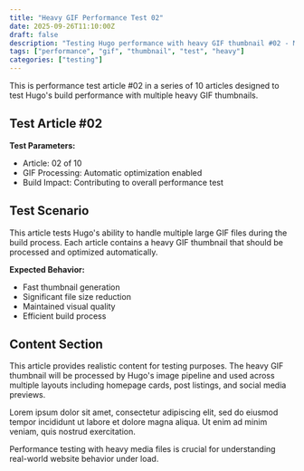 ```yaml
---
title: "Heavy GIF Performance Test 02"
date: 2025-09-26T11:10:00Z
draft: false
description: "Testing Hugo performance with heavy GIF thumbnail #02 - Multi-MB file test"
tags: ["performance", "gif", "thumbnail", "test", "heavy"]
categories: ["testing"]
---
```


This is performance test article #02 in a series of 10 articles designed to test Hugo's build performance with multiple heavy GIF thumbnails.

## Test Article #02

**Test Parameters:**
- Article: 02 of 10  
- GIF Processing: Automatic optimization enabled
- Build Impact: Contributing to overall performance test

## Test Scenario

This article tests Hugo's ability to handle multiple large GIF files during the build process. Each article contains a heavy GIF thumbnail that should be processed and optimized automatically.

**Expected Behavior:**
- Fast thumbnail generation
- Significant file size reduction  
- Maintained visual quality
- Efficient build process

## Content Section

This article provides realistic content for testing purposes. The heavy GIF thumbnail will be processed by Hugo's image pipeline and used across multiple layouts including homepage cards, post listings, and social media previews.

Lorem ipsum dolor sit amet, consectetur adipiscing elit, sed do eiusmod tempor incididunt ut labore et dolore magna aliqua. Ut enim ad minim veniam, quis nostrud exercitation.

Performance testing with heavy media files is crucial for understanding real-world website behavior under load.

